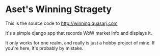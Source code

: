 Aset's Winning Stragety
=======================


This is the source code to http://winning.quasarj.com

It's a simple django app that records WoW market info and displays it.

It only works for one realm, and really is just a hobby project of mine. If you're here, it's probably by mistake.
